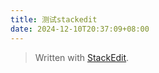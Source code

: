 ```yaml
---
title: 测试stackedit
date: 2024-12-10T20:37:09+08:00
---
```



> Written with [StackEdit](https://stackedit.io/).
<!--stackedit_data:
eyJoaXN0b3J5IjpbLTE4MDE3MzYyMzQsMTc2OTc3MjQxMCwtOT
AxNjA1NTAsMTY5ODEyMjcyMiw3MzA5OTgxMTZdfQ==
-->